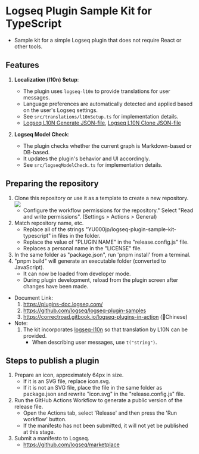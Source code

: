 # Logseq Plugin Sample Kit for TypeScript

-   Sample kit for a simple Logseq plugin that does not require React or other tools.

## Features

1. **Localization (l10n) Setup**:

    - The plugin uses `logseq-l10n` to provide translations for user messages.
    - Language preferences are automatically detected and applied based on the user's Logseq settings.
    - See `src/translations/l10nSetup.ts` for implementation details.
    - [Logseq L10N Generate JSON-file](https://github.com/YU000jp/logseq-l10n-generate-json), [Logseq L10N Clone JSON-file](https://github.com/YU000jp/logseq-l10n-clone-json)

1. **Logseq Model Check**:
    - The plugin checks whether the current graph is Markdown-based or DB-based.
    - It updates the plugin's behavior and UI accordingly.
    - See `src/logseqModelCheck.ts` for implementation details.

## Preparing the repository

1. Clone this repository or use it as a template to create a new repository. <a href="#"><img src="https://github.com/user-attachments/assets/dcf349bc-fb96-4d4e-afa7-e26aca1efb9d"/></a>
    - Configure the workflow permissions for the repository." Select "Read and write permissions". (Settings > Actions > General)
1. Match repository name, etc.
    - Replace all of the strings "YU000jp/logseq-plugin-sample-kit-typescript" in files in the folder.
    - Replace the value of "PLUGIN NAME" in the "release.config.js" file.
    - Replaces a personal name in the "LICENSE" file.
1. In the same folder as "package.json", run 'pnpm install' from a terminal.
1. "pnpm build" will generate an executable folder (converted to JavaScript).
    - It can now be loaded from developer mode.
    - During plugin development, reload from the plugin screen after changes have been made.

-   Document Link:
    1. https://plugins-doc.logseq.com/
    1. https://github.com/logseq/logseq-plugin-samples
    1. https://correctroad.gitbook.io/logseq-plugins-in-action (👲Chinese)
-   Note:
    1. The kit incorporates [logseq-l10n](https://github.com/sethyuan/logseq-l10n) so that translation by L10N can be provided.
        - When describing user messages, use `t("string")`.

## Steps to publish a plugin

1. Prepare an icon, approximately 64px in size.
    - If it is an SVG file, replace icon.svg.
    - If it is not an SVG file, place the file in the same folder as package.json and rewrite "icon.svg" in the "release.config.js" file.
1. Run the GitHub Actions Workflow to generate a public version of the release file.
    - Open the Actions tab, select 'Release' and then press the 'Run workflow' button.
    - If the manifesto has not been submitted, it will not yet be published at this stage.
1. Submit a manifesto to Logseq.
    - https://github.com/logseq/marketplace

